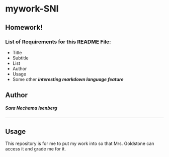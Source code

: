 # mywork-SNI


## Homework!

### List of Requirements for this README File:

- Title
- Subtitle
- List
- Author
- Usage
- Some other ***interesting markdown language feature***

## Author
##### Sara Nechama Isenberg

---

## Usage

This repository is for me to put my work into so that Mrs. Goldstone can access it and grade me for it.
